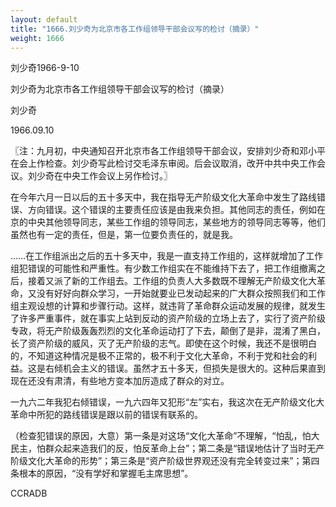 ```yaml
---
layout: default
title: "1666.刘少奇为北京市各工作组领导干部会议写的检讨（摘录）"
weight: 1666
---
```


刘少奇1966-9-10

刘少奇为北京市各工作组领导干部会议写的检讨（摘录）

刘少奇

1966.09.10

〖注：九月初，中央通知召开北京市各工作组领导干部会议，安排刘少奇和邓小平在会上作检查。刘少奇写此检讨交毛泽东审阅。后会议取消，改开中共中央工作会议。刘少奇在中央工作会议上另作检讨。〗

在今年六月一日以后的五十多天中，我在指导无产阶级文化大革命中发生了路线错误、方向错误。这个错误的主要责任应该是由我来负担。其他同志的责任，例如在京的中央其他领导同志，某些工作组的领导同志，某些地方的领导同志等等，他们虽然也有一定的责任，但是，第一位要负责任的，就是我。

……在工作组派出之后的五十多天中，我是一直支持工作组的，这样就增加了工作组犯错误的可能性和严重性。有少数工作组实在不能维持下去了，把工作组撤离之后，接着又派了新的工作组去。工作组的负责人大多数既不理解无产阶级文化大革命，又没有好好向群众学习，一开始就要业已发动起来的广大群众按照我们和工作组主观设想的计算和步骤行动。这样，就违背了革命群众运动发展的规律，就发生了许多严重事件，就在事实上站到反动的资产阶级的立场上去了，实行了资产阶级专政，将无产阶级轰轰烈烈的文化革命运动打了下去，颠倒了是非，混淆了黑白，长了资产阶级的威风，灭了无产阶级的志气。即使在这个时候，我还不是很明白的，不知道这种情况是极不正常的，极不利于文化大革命，不利于党和社会的利益。这是右倾机会主义的错误。虽然才五十多天，但损失是很大的。这种后果直到现在还没有肃清，有些地方变本加厉造成了群众的对立。

一九六二年我犯右倾错误，一九六四年又犯形“左”实右，我这次在无产阶级文化大革命中所犯的路线错误是跟以前的错误有联系的。

（检查犯错误的原因，大意）第一条是对这场“文化大革命”不理解，“怕乱，怕大民主，怕群众起来造我们的反，怕反革命上台”；第二条是“错误地估计了当时无产阶级文化大革命的形势”；第三条是“资产阶级世界观还没有完全转变过来”；第四条根本的原因，“没有学好和掌握毛主席思想”。

CCRADB

